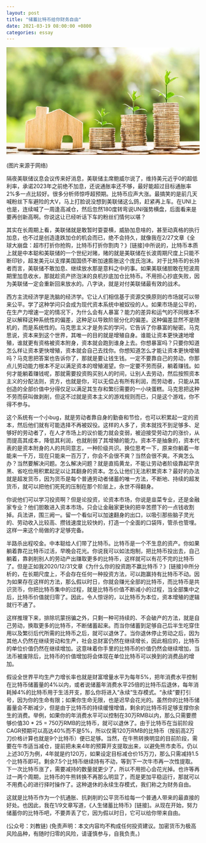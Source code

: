 ```yaml
---
layout: post
title: "储蓄比特币给你财务自由"
date: 2021-03-19 08:00:00 +0800
categories: essay
---
```


![](/images/2021/20210319.jpg)

(图片来源于网络)

隔夜美联储议息会议传来好消息，美联储主席鲍威尔说了，维持美元近乎0的超低利率，承诺2023年之前绝不加息，还说通胀率还不够，最好能超过目标通胀率2%多一点比较好。很多分析师惊呼超预期。比特币应声大涨。最搞笑的是前几天喊粉丝下车避险的大V，马上打脸说没想到美联储这么鸽，赶紧再上车。在UNI上也是，连续喊了一周逢高减仓，然后忽然180度转弯说UNI强势横盘，后面看来是要再创新高啊。你说这让已经听话下车的粉丝们情何以堪？

其实在长周期上看，美联储就是敢暂时耍耍横，威胁加息啥的，甚至动真格的执行加息，也不过是创造逢跌加仓的机会而已，绝不会持久，就像我在2/27文章《全球大崩盘：超市打折你抢购，比特币打折你割肉？》[链接]中所说的，比特币本质上就是中本聪和美联储的一个世纪对赌，赌的就是美联储在长波周期尺度上只能不断印钞，超发美元以支撑美国国债不断加速膨胀这个庞氏泡沫。对于比特币的长持者而言，美联储不敢加息、继续放水那是意料之中的事。如果美联储胆敢在短波周期里加息收水，那就趁资产挤泡沫的良机抄底加仓比特币。不用担心抄底失败，因为美联储一定会重新回来放水的。八字诀，就是对付美联储最有效的战术。

西方主流经济学是洗脑的经济学。它让人们相信基于资源交换原则的市场就可以带来公平。学了这种学问只会成为现代资本系统中被奴役的人。如果市场是公平的，在生产力增速一定的情况下，为什么会有人暴富？能力的差异和运气的不同根本不足以解释这种系统性的偏差，这种足以导致阶层分化的偏差。这种偏差显然不是随机的，而是系统性的。马克思主义才是务实的学问，它告诉了你暴富的秘密。马克思说，资本来到这个世界，其唯一的目的就是增殖自身。谁能让资本更快速地增殖，谁就更有资格被资本附身，资本就会跑到谁身上去。你想暴富吗？只要你知道怎么样让资本更快增殖，资本就会自己去找你。你想知道怎么才能让资本更快增殖吗？马克思把答案也告诉你了，那就是要让钱生钱。一定不要靠自己的劳动，你那点儿劳动能力根本不足以满足资本的增殖渴望。你一定要不劳而获，躺着赚钱。如何才能躺着赚钱呢，那就需要投资购买别人的时间，让别人去劳动，然后按照资本主义的分配法则，资方，也就是你，可以无偿占有所有利润，而劳动者，只能从其创造的全部价值中分得仅足以满足其生存和繁衍需要的一小块蛋糕。马克思把这种不劳而获叫做剥削，但这不过就是资本主义的游戏规则而已，只是这个游戏，你不得不参与。

这个系统有一个小bug，就是劳动者靠自身的勤奋和节俭，也可以积累起一定的资本，然后他们就有可能选择不再被奴役。这样的人多了，资本就找不到足够多、足够好的劳动者了，在人才市场上的议价能力就会变弱，被迫接受劳动力的涨价，从而提高其成本，降低其利润，也就削弱了其增殖的能力。资本不是抽象的，资本代表的是资本附身的人的共同意志，一种阶级共识。换位思考一下，原来你躺着一年能来一千万，现在只能来一百万了，你会不会很不爽？当然会很不爽。不爽怎么办？当然要解决问题。怎么解决问题？就是直捣黄龙，不能让劳动者阶级靠起早贪黑、省吃俭用积累起足以让其翻身的资本。怎么让他们无法积累资本？最好的办法就是超发货币，因为货币是每个普通劳动者储蓄的唯一方法，不断地、持续的超发货币，就可以把他们死死的压制在那个阶层上，永世不得翻身。

你说他们可以学习投资啊？但是论投资，论资本市场，你说是韭菜专业，还是金融家专业？他们胆敢进入资本市场，只会让金融家更快的把辛苦攒下的一点钱收割掉。兵法讲，围三阙一。留一个看似可以加速翻身的出口，以吸引那些脑子灵光的、劳动收入比较高、攒钱速度比较快的，打造一个全面的口袋阵，管杀也管埋。这样一来这个局做的才足够完备。

半路杀出程咬金。中本聪给人们带了比特币。比特币是一个不生息的资产。你如果躺着靠花比特币过活，早晚会花光。你说我可以如法炮制，把比特币投出去，自己躺着，靠剥削别人的劳动产出赚取更多的比特币，这样就可以有花不完的比特币了。但是正如我2020/12/31文章《为什么你的投资跑不赢比特币？》[链接]中所分析的，在长期尺度上，不会存在任何一种投资方法，可以跑赢持有比特币不动。因为如果存在这样的方法，那么假以时日，你就会赚光全部的比特币，而比特币是共识货币，你把比特币集中的过程，就是比特币价值不断减小的过程，当全部集中之后，比特币价值就归零了。因此，令人惊讶的，以比特币为本位，资本增殖的逻辑就行不通了。

这样推理下来，排除坑蒙拐骗之外，只剩一种可持续的、不会破产的方法，就是自己劳动，换取更多的比特币，不断储蓄起来。而当你储蓄到足够自己后半生吃穿住用以及繁衍后代所需的比特币之后，就可以退休了。当你退休停止劳动之后，因为其他人仍然在继续劳动和生产，社会总财富仍然在继续增长，因此相应的，比特币的单位价值仍然在继续增加。这意味着你手里的比特币的价值仍然会继续增加，当法币被废除后，比特币的价值增加将会体现在单位比特币可以换到的消费品的增加。

假设全世界平均生产力增长率也就是财富增量水平为每年5%，把年消费水平控制在比特币储蓄量的4%以内，或者说储蓄年消费水平25倍的比特币后退休，每年消耗掉4%的比特币用于生活开支，那么你将进入“永续”生存模式。“永续”要打引号，因为你的生命有限；​如果你生命无限，也是迟早会花光的。虽然你的比特币储蓄量会不断减少，但是由于比特币的持续缓慢增值，剩余的比特币将足够支撑你余生的消费。举例，如果你的年消费水平可以控制在30万RMB以内，那么只需要攒够价值30 * 25 = 750万RMB的比特币，就可以退休了。由于比特币在当前阶段CAGR预期可以高达40%而不是5%，所以仅需120万RMB的比特币（按前高2万刀价格计算也就是9个比特币）便已足够。当然，在牛熊转换明显的目前阶段，需要在牛市适当减仓，提前把未来4年的预算开支提取出来，以避免熊市卖币。仍以上述30万为例，4年就是约120万，如果设定目标减仓价15万刀，那么只需减持1.5个比特币即可。剩余7.5个比特币继续持有不动，等到下一次牛市再一次性提取。下一次比特币涨了，需要减持的数量就更少了，所以不用担心会花光掉。也许等再过一两个周期，比特币的牛熊转换不再那么明显了，而是更加平稳运行，那就可以不用费心的进行择时操作了。这种退休的永续生存模式，我们称之为财务自由。

这就是比特币作为一个抗通胀、抗剥削的公平货币给每一个普通人带来的最直接的好处。也因此，我在1/9文章写道，《人生储蓄比特币》[链接]。从现在开始，努力储蓄你的比特币吧，不要弄丢了它，因为假以时日，它可以给你带来自由。

(公众号：刘教链)
(免责声明：本文内容均不构成任何投资建议。加密货币为极高风险品种，有随时归零的风险，请谨慎参与，自我负责。)
